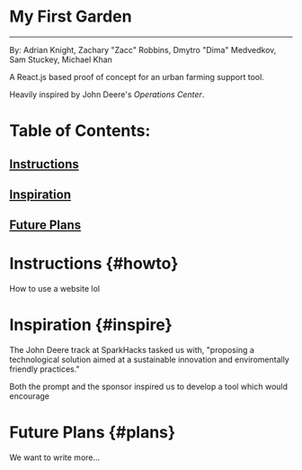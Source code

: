 # My First Garden
---
By: Adrian Knight, Zachary "Zacc" Robbins, Dmytro "Dima" Medvedkov, Sam Stuckey, Michael Khan

A React.js based proof of concept for an urban farming support tool.

Heavily inspired by John Deere's *Operations Center*.

# Table of Contents:
## [Instructions](#howto)
## [Inspiration](#inspire)
## [Future Plans](#plans)

# Instructions {#howto}
How to use a website lol


# Inspiration {#inspire}
The John Deere track at SparkHacks tasked us with, "proposing a technological solution aimed at a sustainable innovation and enviromentally friendly practices."

Both the prompt and the sponsor inspired us to develop a tool which would encourage 

# Future Plans {#plans}
We want to write more...